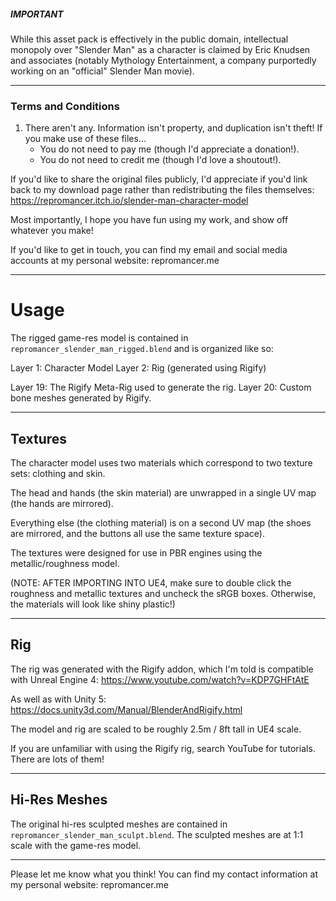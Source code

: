 
##### IMPORTANT

While this asset pack is effectively in the public domain, intellectual monopoly over "Slender Man" as a character is claimed by Eric Knudsen and associates (notably Mythology Entertainment, a company purportedly working on an "official" Slender Man movie).

---

### Terms and Conditions

1. There aren't any. Information isn't property, and duplication isn't theft! If you make use of these files...
   - You do not need to pay me (though I'd appreciate a donation!).
   - You do not need to credit me (though I'd love a shoutout!).

If you'd like to share the original files publicly, I'd appreciate if you'd link back to my download page rather than redistributing the files themselves:
https://repromancer.itch.io/slender-man-character-model

Most importantly, I hope you have fun using my work, and show off whatever you make!

If you'd like to get in touch, you can find my email and social media accounts at my personal website: repromancer.me

---

# Usage

The rigged game-res model is contained in `repromancer_slender_man_rigged.blend` and is organized like so:

Layer 1: Character Model
Layer 2: Rig (generated using Rigify)

Layer 19: The Rigify Meta-Rig used to generate the rig.
Layer 20: Custom bone meshes generated by Rigify.

---

## Textures

The character model uses two materials which correspond to two texture sets: clothing and skin.

The head and hands (the skin material) are unwrapped in a single UV map (the hands are mirrored).

Everything else (the clothing material) is on a second UV map (the shoes are mirrored, and the buttons all use the same texture space).

The textures were designed for use in PBR engines using the metallic/roughness model.

(NOTE: AFTER IMPORTING INTO UE4, make sure to double click the roughness and metallic textures and uncheck the sRGB boxes. Otherwise, the materials will look like shiny plastic!)

---

## Rig

The rig was generated with the Rigify addon, which I'm told is compatible with Unreal Engine 4:
https://www.youtube.com/watch?v=KDP7GHFtAtE

As well as with Unity 5:
https://docs.unity3d.com/Manual/BlenderAndRigify.html

The model and rig are scaled to be roughly 2.5m / 8ft tall in UE4 scale.

If you are unfamiliar with using the Rigify rig, search YouTube for tutorials. There are lots of them!

---

## Hi-Res Meshes

The original hi-res sculpted meshes are contained in `repromancer_slender_man_sculpt.blend`.
The sculpted meshes are at 1:1 scale with the game-res model.

---

Please let me know what you think! You can find my contact information at my personal website: repromancer.me
